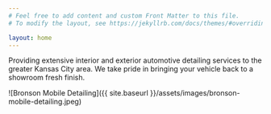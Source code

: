 ```yaml
---
# Feel free to add content and custom Front Matter to this file.
# To modify the layout, see https://jekyllrb.com/docs/themes/#overriding-theme-defaults

layout: home
---
```

Providing extensive interior and exterior automotive detailing services to the greater Kansas City area.  We take pride in bringing your vehicle back to a showroom fresh finish.

![Bronson Mobile Detailing]({{ site.baseurl }}/assets/images/bronson-mobile-detailing.jpeg)

